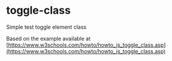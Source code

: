 # toggle-class

Simple test toggle element class

Based on the example available at [https://www.w3schools.com/howto/howto_js_toggle_class.asp](https://www.w3schools.com/howto/howto_js_toggle_class.asp)